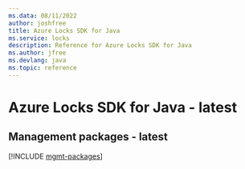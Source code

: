 ```yaml
---
ms.data: 08/11/2022
author: joshfree
title: Azure Locks SDK for Java
ms.service: locks
description: Reference for Azure Locks SDK for Java
ms.author: jfree
ms.devlang: java
ms.topic: reference
---
```

# Azure Locks SDK for Java - latest

## Management packages - latest
[!INCLUDE [mgmt-packages](locks-mgmt-index.md)]